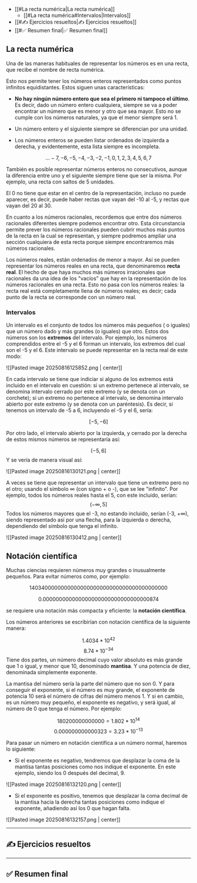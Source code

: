 - [[#La recta numérica|La recta numérica]]
	- [[#La recta numérica#Intervalos|Intervalos]]
- [[#✍️ Ejercicios resueltos|✍️ Ejercicios resueltos]]
- [[#✅ Resumen final|✅ Resumen final]]

## La recta numérica

Una de las maneras habituales de representar los números es en una recta, que recibe el nombre de recta numérica.

Esto nos permite tener los números enteros representados como puntos infinitos equidistantes. Estos siguen unas características:

- **No hay ningún número entero que sea el primero ni tampoco el último**. Es decir, dado un número entero cualquiera, siempre se va a poder encontrar un número que es menor y otro que sea mayor. Esto no se cumple con los números naturales, ya que el menor siempre será 1.

- Un número entero y el siguiente siempre se diferencian por una unidad.

- Los números enteros se pueden listar ordenados de izquierda a derecha, y evidentemente, esta lista siempre es incompleta.

$$
\dots -7, -6, -5, -4, -3, -2, -1, 0, 1, 2, 3, 4, 5, 6, 7
$$

También es posible representar números enteros no consecutivos, aunque la diferencia entre uno y el siguiente siempre tiene que ser la misma. Por ejemplo, una recta con saltos de 5 unidades.

El 0 no tiene que estar en el centro de la representación, incluso no puede aparecer, es decir, puede haber rectas que vayan del -10 al -5, y rectas que vayan del 20 al 30.

En cuanto a los números racionales, recordemos que entre dos números racionales diferentes siempre podemos encontrar otro. Esta circunstancia permite prever los números racionales pueden cubrir muchos más puntos de la recta en la cual se representan, y siempre podremos ampliar una sección cualquiera de esta recta porque siempre encontraremos más números racionales.

Los números reales, están ordenados de menor a mayor. Así se pueden representar los números reales en una recta, que denominaremos **recta real**. El hecho de que haya muchos más números irracionales que racionales da una idea de los "vacíos" que hay en la representación de los números racionales en una recta. Esto no pasa con los números reales: la recta real está completamente llena de números reales; es decir; cada punto de la recta se corresponde con un número real.

### Intervalos

Un intervalo es el conjunto de todos los números más pequeños ( o iguales) que un número dado y más grandes (o iguales) que otro. Estos dos números son los **extremos** del intervalo. Por ejemplo, los números comprendidos entre el -5 y el 6 forman un intervalo, los extremos del cual son el -5 y el 6. Este intervalo se puede representar en la recta real de este modo:

![[Pasted image 20250816125852.png | center]]

En cada intervalo se tiene que indiciar si alguno de los extremos está incluido en el intervalo en cuestión: si un extremo pertenece al intervalo, se denomina intervalo cerrado por este extremo (y se denota con un corchete); si un extremo no pertenece al intervalo, se denomina intervalo abierto por este extremo (y se denota con un paréntesis). Es decir, si tenemos un intervalo de -5 a 6, incluyendo el -5 y el 6, sería:

$$
[-5, -6]
$$

Por otro lado, el intervalo abierto por la izquierda, y cerrado por la derecha de estos mismos números se representaría así:

$$
(-5, 6]
$$
Y se vería de manera visual así:

![[Pasted image 20250816130121.png | center]]

A veces se tiene que representar un intervalo que tiene un extremo pero no el otro; usando el símbolo ∞ (con signo + o -), que se lee "infinito". Por ejemplo, todos los números reales hasta el 5, con este incluido, serían:
$$(-∞, 5]$$
Todos los números mayores que el -3, no estando incluido, serían (-3, +∞), siendo representado así por una flecha, para la izquierda o derecha, dependiendo del símbolo que tenga el infinito.

![[Pasted image 20250816130412.png | center]]


## Notación científica

Muchas ciencias requieren números muy grandes o inusualmente pequeños. Para evitar números como, por ejemplo:

$$
1403400000000000000000000000000000000000000
$$

$$
0.000000000000000000000000000000000874
$$

se requiere una notación más compacta y eficiente: la **notación científica**.

Los números anteriores se escribirían con notación científica de la siguiente manera:

$$
1.4034 * 10^{42}
$$
$$
8.74 * 10^{-34}
$$
Tiene dos partes, un número decimal cuyo valor absoluto es más grande que 1 o igual, y menor que 10, denominado **mantisa**. Y una potencia de diez, denominada simplemente exponente.

La mantisa del número sería la parte del número que no son 0. Y para conseguir el exponente, si el número es muy grande, el exponente de potencia 10 será el número de cifras del número menos 1. Y si en cambio, es un número muy pequeño, el exponente es negativo, y será igual, al número de 0 que tenga el número. Por ejemplo:

$$
180200000000000 = 1.802 * 10^{14}
$$
$$
0.000000000000323 = 3.23 * 10^{-13}
$$

Para pasar un número en notación científica a un número normal, haremos lo siguiente:

- Si el exponente es negativo, tendremos que desplazar la coma de la mantisa tantas posiciones como nos indique el exponente. En este ejemplo, siendo los 0 después del decimal, 9.

![[Pasted image 20250816132120.png | center]]

- Si el exponente es positivo, tenemos que desplazar la coma decimal de la mantisa hacia la derecha tantas posiciones como indique el exponente, añadiendo así los 0 que hagan falta.

![[Pasted image 20250816132157.png | center]]



---

## ✍️ Ejercicios resueltos

---

## ✅ Resumen final
